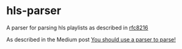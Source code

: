 # hls-parser

A parser for parsing hls playlists as described in [rfc8216](https://tools.ietf.org/html/rfc8216)

As described in the Medium post [You should use a parser to parse!](https://medium.com/@pkalkman/you-should-use-a-parser-to-parse-ba1c1e88409)
